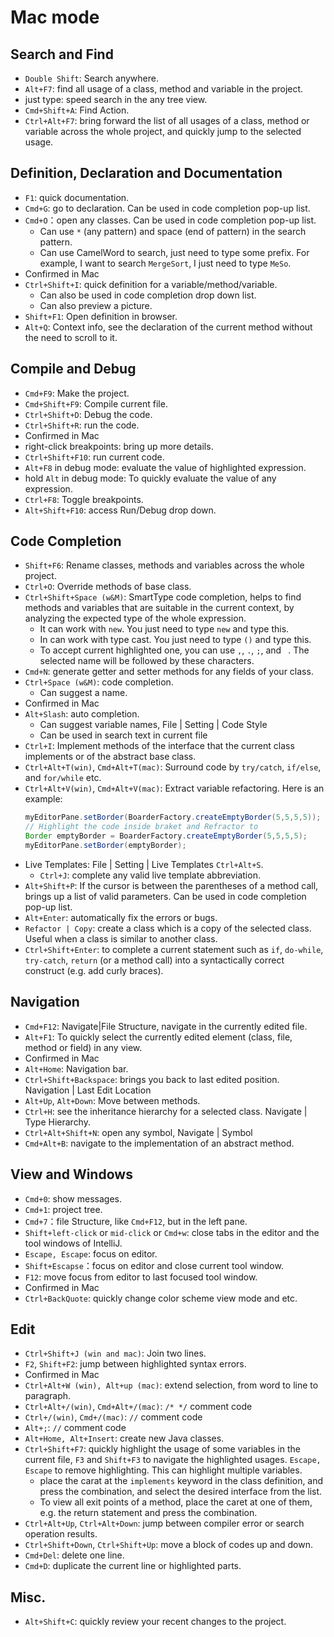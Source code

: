 
# Mac mode

## Search and Find
* `Double Shift`: Search anywhere.
* `Alt+F7`: find all usage of a class, method and variable in the project.
* just type: speed search in the any tree view.
* `Cmd+Shift+A`: Find Action.
* `Ctrl+Alt+F7`: bring forward the list of all usages of a class, method or
  variable across the whole project, and quickly jump to the selected usage.

## Definition, Declaration and Documentation
* `F1`: quick documentation.
* `Cmd+G`: go to declaration. Can be used in code completion pop-up list.
* `Cmd+O`：open any classes. Can be used in code completion pop-up list.
    * Can use `*` (any pattern) and space (end of pattern) in the search pattern.
    * Can use CamelWord to search, just need to type some prefix. For example,
      I want to search `MergeSort`, I just need to type `MeSo`.
* Confirmed in Mac
* `Ctrl+Shift+I`: quick definition for a variable/method/variable.
    * Can also be used in code completion drop down list.
    * Can also preview a picture.
* `Shift+F1`: Open definition in browser.
* `Alt+Q`: Context info, see the declaration of the current method without the
  need to scroll to it.

## Compile and Debug
* `Cmd+F9`: Make the project.
* `Cmd+Shift+F9`: Compile current file.
* `Ctrl+Shift+D`: Debug the code.
* `Ctrl+Shift+R`: run the code.
* Confirmed in Mac
* right-click breakpoints: bring up more details.
* `Ctrl+Shift+F10`: run current code.
* `Alt+F8` in debug mode: evaluate the value of highlighted expression.
* hold `Alt` in debug mode: To quickly evaluate the value of any expression.
* `Ctrl+F8`: Toggle breakpoints.
* `Alt+Shift+F10`: access Run/Debug drop down.

## Code Completion
* `Shift+F6`: Rename classes, methods and variables across the whole project.
* `Ctrl+O`: Override methods of base class.
* `Ctrl+Shift+Space (w&M)`: SmartType code completion, helps to find methods and
  variables that are suitable in the current context, by analyzing the expected
  type of the whole expression.
    * It can work with `new`. You just need to type `new` and type this.
    * In can work with type cast. You just need to type `()` and type this.
    * To accept current highlighted one, you can use `,`, `.`, `;`, and ` `. The
      selected name will be followed by these characters.
* `Cmd+N`: generate getter and setter methods for any fields of your class.
* `Ctrl+Space (w&M)`: code completion.
    * Can suggest a name.
* Confirmed in Mac
* `Alt+Slash`: auto completion.
  * Can suggest variable names, File | Setting | Code Style
  * Can be used in search text in current file
* `Ctrl+I`: Implement methods of the interface that the current class implements
  or of the abstract base class.
* `Ctrl+Alt+T(win)`, `Cmd+Alt+T(mac)`:
  Surround code by `try/catch`, `if/else`, and `for/while` etc.
* `Ctrl+Alt+V(win)`, `Cmd+Alt+V(mac)`: Extract variable refactoring. Here is an example:
  ```java
  myEditorPane.setBorder(BoarderFactory.createEmptyBorder(5,5,5,5));
  // Highlight the code inside braket and Refractor to
  Border emptyBorder = BoarderFactory.createEmptyBorder(5,5,5,5);
  myEditorPane.setBorder(emptyBorder);
  ```
* Live Templates: File | Setting | Live Templates `Ctrl+Alt+S`.
    * `Ctrl+J`: complete any valid live template abbreviation.
* `Alt+Shift+P`: If the cursor is between the parentheses of a method call,
  brings up a list of valid parameters. Can be used in code completion pop-up list.
* `Alt+Enter`: automatically fix the errors or bugs.
* `Refactor | Copy`: create a class which is a copy of the selected class. Useful
  when a class is similar to another class.
* `Ctrl+Shift+Enter`: to complete a current statement such as `if`, `do-while`,
  `try-catch`, `return` (or a method call) into a syntactically correct construct
  (e.g. add curly braces).

## Navigation

* `Cmd+F12`: Navigate|File Structure, navigate in the currently edited file.
* `Alt+F1`: To quickly select the currently edited element (class, file, method
  or field) in any view.
* Confirmed in Mac
* `Alt+Home`: Navigation bar.
* `Ctrl+Shift+Backspace`: brings you back to last edited position.
  Navigation | Last Edit Location
* `Alt+Up`, `Alt+Down`: Move between methods.
* `Ctrl+H`: see the inheritance hierarchy for a selected class. Navigate | Type
  Hierarchy.
* `Ctrl+Alt+Shift+N`: open any symbol, Navigate | Symbol
* `Cmd+Alt+B`: navigate to the implementation of an abstract method.

## View and Windows

* `Cmd+0`: show messages.
* `Cmd+1`: project tree.
* `Cmd+7`：file Structure, like `Cmd+F12`, but in the left pane.
* `Shift+left-click` or `mid-click` or `Cmd+w`: close tabs in the editor and the tool
  windows of IntelliJ.
* `Escape, Escape`: focus on editor.
* `Shift+Escapse`：focus on editor and close current tool window.
* `F12`: move focus from editor to last focused tool window.
* Confirmed in Mac
* `Ctrl+BackQuote`: quickly change color scheme view mode and etc.

## Edit
* `Ctrl+Shift+J (win and mac)`: Join two lines.
* `F2`, `Shift+F2`: jump between highlighted syntax errors.
* Confirmed in Mac
* `Ctrl+Alt+W (win), Alt+up (mac)`: extend selection, from word to line to paragraph.
* `Ctrl+Alt+/(win)`, `Cmd+Alt+/(mac)`: `/* */` comment code
* `Ctrl+/(win)`, `Cmd+/(mac)`: `//` comment code
* `Alt+;`: `//` comment code
* `Alt+Home, Alt+Insert`: create new Java classes.
* `Ctrl+Shift+F7`: quickly highlight the usage of some variables in the current
  file, `F3` and `Shift+F3` to navigate the highlighted usages. `Escape, Escape`
  to remove highlighting. This can highlight multiple variables.
    * place the carat at the `implements` keyword in the class definition, and
      press the combination, and select the desired interface from the list.
    * To view all exit points of a method, place the caret at one of them, e.g.
      the return statement and press the combination.
* `Ctrl+Alt+Up`, `Ctrl+Alt+Down`: jump between compiler error or search operation
  results.
* `Ctrl+Shift+Down`, `Ctrl+Shift+Up`: move a block of codes up and down.
* `Cmd+Del`: delete one line.
* `Cmd+D`: duplicate the current line or highlighted parts.

## Misc.
* `Alt+Shift+C`: quickly review your recent changes to the project.
